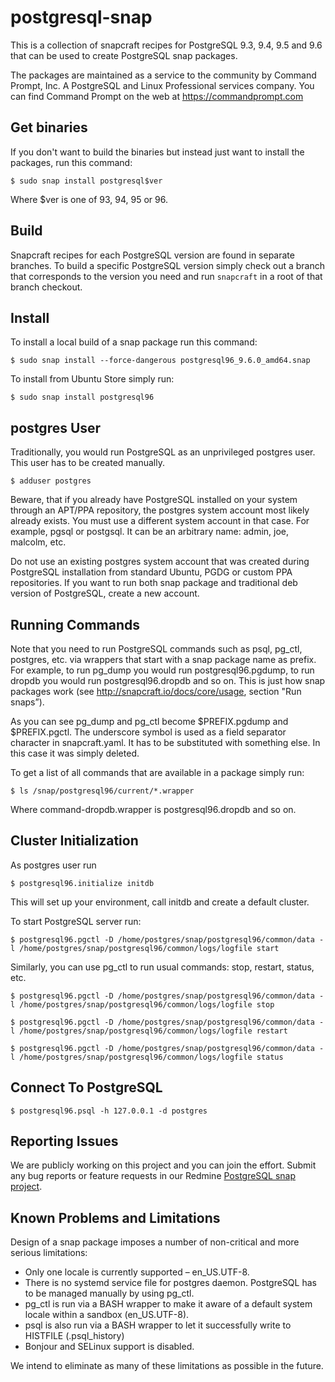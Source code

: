 # postgresql-snap

This is a collection of snapcraft recipes for PostgreSQL 9.3, 9.4, 9.5 and 9.6 that can be used to create PostgreSQL snap packages.

The packages are maintained as a service to the community by Command Prompt, Inc. A PostgreSQL and Linux Professional services company.
You can find Command Prompt on the web at https://commandprompt.com

## Get binaries

If you don't want to build the binaries but instead just want to install the
packages, run this command:

`$ sudo snap install postgresql$ver`

Where $ver is one of 93, 94, 95 or 96.

## Build

Snapcraft recipes for each PostgreSQL version are found in separate branches. To build a specific PostgreSQL version simply check out a branch that corresponds to the version you need and run `snapcraft` in a root of that branch checkout.

## Install

To install a local build of a snap package run this command:

`$ sudo snap install --force-dangerous postgresql96_9.6.0_amd64.snap`

To install from Ubuntu Store simply run:

`$ sudo snap install postgresql96`

## postgres User

Traditionally, you would run PostgreSQL as an unprivileged postgres user. 
This user has to be created manually.

`$ adduser postgres`

Beware, that if you already have PostgreSQL installed on your system through an APT/PPA repository, the postgres system account most likely already exists. You must use a different system account in that case. For example, pgsql or postgsql. It can be an arbitrary name: admin, joe, malcolm, etc.

Do not use an existing postgres system account that was created during PostgreSQL installation from standard Ubuntu, PGDG or custom PPA repositories. If you want to run both snap package and traditional deb version of PostgreSQL, create a new account.

## Running Commands

Note that you need to run PostgreSQL commands such as psql, pg_ctl, postgres, etc. via wrappers that start with a snap package name as prefix. For example, to run pg_dump you would run postgresql96.pgdump, to run dropdb you would run postgresql96.dropdb and so on. This is just how snap packages work (see http://snapcraft.io/docs/core/usage, section "Run snaps”).

As you can see pg_dump and pg_ctl become $PREFIX.pgdump and $PREFIX.pgctl. The underscore symbol is used as a field separator character in snapcraft.yaml. It has to be substituted with something else. In this case it was simply deleted.

To get a list of all commands that are available in a package simply run:

`$ ls /snap/postgresql96/current/*.wrapper`

Where command-dropdb.wrapper is postgresql96.dropdb and so on.

## Cluster Initialization

As postgres user run 

`$ postgresql96.initialize initdb` 

This will set up your environment, call initdb and create a default cluster.

To start PostgreSQL server run:

`$ postgresql96.pgctl -D /home/postgres/snap/postgresql96/common/data -l /home/postgres/snap/postgresql96/common/logs/logfile start`

Similarly, you can use pg_ctl to run usual commands: stop, restart, status, etc.

`$ postgresql96.pgctl -D /home/postgres/snap/postgresql96/common/data -l /home/postgres/snap/postgresql96/common/logs/logfile stop`

`$ postgresql96.pgctl -D /home/postgres/snap/postgresql96/common/data -l /home/postgres/snap/postgresql96/common/logs/logfile restart`

`$ postgresql96.pgctl -D /home/postgres/snap/postgresql96/common/data -l /home/postgres/snap/postgresql96/common/logs/logfile status`

## Connect To PostgreSQL

`$ postgresql96.psql -h 127.0.0.1 -d postgres`

## Reporting Issues

We are publicly working on this project and you can join the effort. Submit any bug reports or feature requests in our Redmine [PostgreSQL snap project](https://public.commandprompt.com/projects/pgsql-snap/issues).

## Known Problems and Limitations

Design of a snap package imposes a number of non-critical and more serious limitations:

* Only one locale is currently supported – en_US.UTF-8.
* There is no systemd service file for postgres daemon. PostgreSQL has to be managed manually by using pg_ctl.
* pg_ctl is run via a BASH wrapper to make it aware of a default system locale within a sandbox (en_US.UTF-8).
* psql is also run via a BASH wrapper to let it successfully write to HISTFILE (.psql_history)
* Bonjour and SELinux support is disabled.

We intend to eliminate as many of these limitations as possible in the future.

